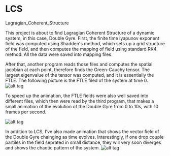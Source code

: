 # LCS
Lagragian_Coherent_Structure

This project is about to find Lagragian Coherent Structure of a dynamic system, in this case, Double Gyre. 
First, the finite time lyapunov exponent field was computed using Shadden's method, which sets up a grid 
structure of the field, and then computes the mapping of field using standard RK4 method. All the data were
saved into mapping files.

After that, another program reads those files and computes the spatial jacobian at each point, therefore finds
the Green-Cauchy tensor. The largest eigenvalue of the tensor was computed, and it is essentially the FTLE. 
The following picture is the FTLE filed of the system at time 0.
![alt tag](https://cloud.githubusercontent.com/assets/8973982/11157228/5f1f7ac2-8a1e-11e5-93d7-5409f1fc92eb.png)

To speed up the animation, the FTLE fields were also well saved into different files, which then were read by 
the third program, that makes a small animation of the evolution of the Double Gyre from 0 to 10s, with 10 frames
per second. 

![alt tag](https://cloud.githubusercontent.com/assets/8973982/11161241/7acb7fb0-8a45-11e5-8450-45965b584767.gif)

In addition to LCS, I've also made animation that shows the vector field of the Double Gyre chainging as time
evolves. Interestingly, if one drop couple partiles in the field seprated in small distance, they will very
soon diverges and shows the chaotic pattern of the system.
![alt tag](https://cloud.githubusercontent.com/assets/8973982/11161256/dc7849a0-8a45-11e5-8435-566cacdb1484.gif)
